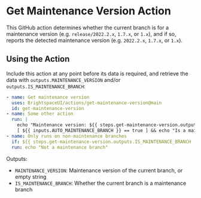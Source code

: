 # Get Maintenance Version Action

This GitHub action determines whether the current branch is for a maintenance version (e.g. `release/2022.2.x`, `1.7.x`, or `1.x`), and if so, reports the detected maintenance version (e.g. `2022.2.x`, `1.7.x`, or `1.x`).

## Using the Action

Include this action at any point before its data is required, and retrieve the data with `outputs.MAINTENANCE_VERSION` and/or `outputs.IS_MAINTENANCE_BRANCH`:

```yml
- name: Get maintenance version
  uses: BrightspaceUI/actions/get-maintenance-version@main
  id: get-maintenance-version
- name: Some other action
  run: |
    echo "Maintenance version: ${{ steps.get-maintenance-version.outputs.MAINTENANCE_VERSION }}"
    [ ${{ inputs.AUTO_MAINTENANCE_BRANCH }} == true ] && echo "Is a maintenance branch"
- name: Only runs on non-maintenance branches
  if: ${{ steps.get-maintenance-version.outputs.IS_MAINTENANCE_BRANCH != 'true' }}
  run: echo "Not a maintenance branch"
```

Outputs:
* `MAINTENANCE_VERSION`: Maintenance version of the current branch, or empty string
* `IS_MAINTENANCE_BRANCH`: Whether the current branch is a maintenance branch
